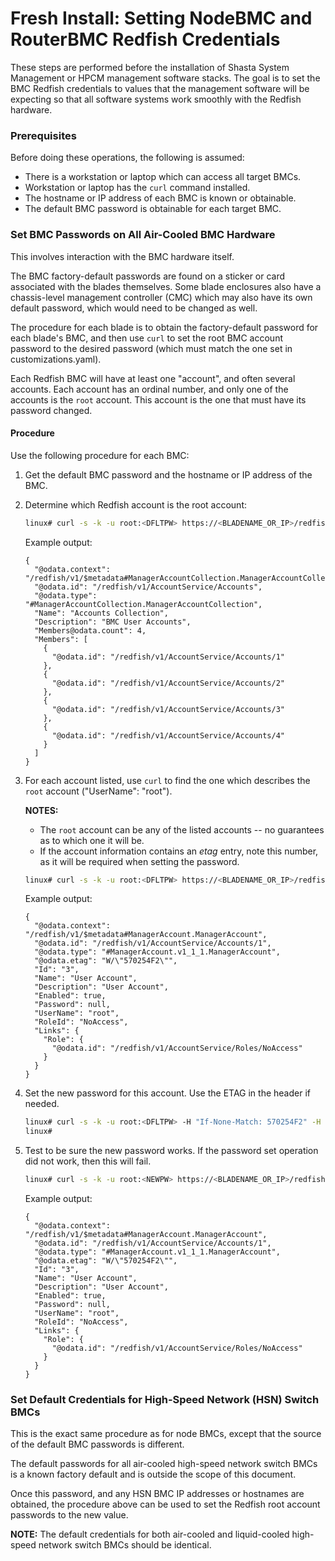 # Fresh Install: Setting NodeBMC and RouterBMC Redfish Credentials

These steps are performed before the installation of Shasta System Management
or HPCM management software stacks. The goal is to set the BMC Redfish 
credentials to values that the management software will be expecting so that
all software systems work smoothly with the Redfish hardware.

### Prerequisites

Before doing these operations, the following is assumed:

- There is a workstation or laptop which can access all target BMCs.
- Workstation or laptop has the `curl` command installed.
- The hostname or IP address of each BMC is known or obtainable.
- The default BMC password is obtainable for each target BMC.

### Set BMC Passwords on All Air-Cooled BMC Hardware

This involves interaction with the BMC hardware itself.

The BMC factory-default passwords are found on a sticker or card associated
with the blades themselves. Some blade enclosures also have a chassis-level
management controller (CMC) which may also have its own default password, which
would need to be changed as well.

The procedure for each blade is to obtain the factory-default password for
each blade's BMC, and then use `curl` to set the root BMC account password to
the desired password (which must match the one set in customizations.yaml).

Each Redfish BMC will have at least one "account", and often several accounts.
Each account has an ordinal number, and only one of the accounts is the `root`
account. This account is the one that must have its password changed.

#### Procedure

Use the following procedure for each BMC:

1. Get the default BMC password and the hostname or IP address of the BMC.

2. Determine which Redfish account is the root account:

   ```bash
   linux# curl -s -k -u root:<DFLTPW> https://<BLADENAME_OR_IP>/redfish/v1/AccountSystem/Accounts | jq
   ```

   Example output:

   ```
   {
     "@odata.context": "/redfish/v1/$metadata#ManagerAccountCollection.ManagerAccountCollection",
     "@odata.id": "/redfish/v1/AccountService/Accounts",
     "@odata.type": "#ManagerAccountCollection.ManagerAccountCollection",
     "Name": "Accounts Collection",
     "Description": "BMC User Accounts",
     "Members@odata.count": 4,
     "Members": [
       {
         "@odata.id": "/redfish/v1/AccountService/Accounts/1"
       },
       {
         "@odata.id": "/redfish/v1/AccountService/Accounts/2"
       },
       {
         "@odata.id": "/redfish/v1/AccountService/Accounts/3"
       },
       {
         "@odata.id": "/redfish/v1/AccountService/Accounts/4"
       }
     ]
   }
   ```

3. For each account listed, use `curl` to find the one which describes the `root` account ("UserName": "root").
   
   **NOTES:**
   - The `root` account can be any of the listed accounts -- no guarantees as to which one it will be.
   - If the account information contains an *etag* entry, note this number, as it will be required when setting the password.
   
   ```bash
   linux# curl -s -k -u root:<DFLTPW> https://<BLADENAME_OR_IP>/redfish/v1/AccountSystem/Accounts/1 | jq
   ```

   Example output:

   ```
   {
     "@odata.context": "/redfish/v1/$metadata#ManagerAccount.ManagerAccount",
     "@odata.id": "/redfish/v1/AccountService/Accounts/1",
     "@odata.type": "#ManagerAccount.v1_1_1.ManagerAccount",
     "@odata.etag": "W/\"570254F2\"",
     "Id": "3",
     "Name": "User Account",
     "Description": "User Account",
     "Enabled": true,
     "Password": null,
     "UserName": "root",
     "RoleId": "NoAccess",
     "Links": {
       "Role": {
         "@odata.id": "/redfish/v1/AccountService/Roles/NoAccess"
       }
     }
   }
   ```

4. Set the new password for this account. Use the ETAG in the header if needed.

   ```bash
   linux# curl -s -k -u root:<DFLTPW> -H "If-None-Match: 570254F2" -H "Content-Type: application/json" -X PATCH -d '{"Password":"<NEWPW>"}' https://<BLADENAME_OR_IP>/redfish/v1/AccountSystem/Accounts/1
   linux#  
   ```

5. Test to be sure the new password works. If the password set operation did not work, then this will fail.

   ```bash
   linux# curl -s -k -u root:<NEWPW> https://<BLADENAME_OR_IP>/redfish/v1/AccountSystem
   ```

   Example output:

   ```
   {
     "@odata.context": "/redfish/v1/$metadata#ManagerAccount.ManagerAccount",
     "@odata.id": "/redfish/v1/AccountService/Accounts/1",
     "@odata.type": "#ManagerAccount.v1_1_1.ManagerAccount",
     "@odata.etag": "W/\"570254F2\"",
     "Id": "3",
     "Name": "User Account",
     "Description": "User Account",
     "Enabled": true,
     "Password": null,
     "UserName": "root",
     "RoleId": "NoAccess",
     "Links": {
       "Role": {
         "@odata.id": "/redfish/v1/AccountService/Roles/NoAccess"
       }
     }
   }
   ```

### Set Default Credentials for High-Speed Network (HSN) Switch BMCs

This is the exact same procedure as for node BMCs, except that the source of
the default BMC passwords is different.  

The default passwords for all air-cooled high-speed network switch BMCs is a 
known factory default and is outside the scope of this document.

Once this password, and any HSN BMC IP addresses or hostnames are obtained, 
the procedure above can be used to set the Redfish root account passwords to
the new value.

**NOTE:** The default credentials for both air-cooled and liquid-cooled high-speed network switch BMCs should be identical.

